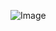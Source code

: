 ![Image](https://www.google.com/url?sa=i&url=https%3A%2F%2Fpic.i7lm.com%2F%25D8%25B5%25D9%2588%25D8%25B1-%25D8%25B7%25D8%25A8%25D9%258A%25D8%25B9%25D8%25A9-%25D8%25AE%25D9%2584%25D8%25A7%25D8%25A8%25D8%25A9%2F&psig=AOvVaw3ayiusM5ADBg63xsnZ7Uof&ust=1650896603863000&source=images&cd=vfe&ved=0CAwQjRxqFwoTCLCdrJ_zrPcCFQAAAAAdAAAAABAJ)

